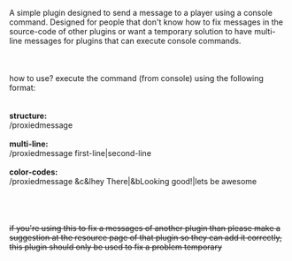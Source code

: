 A simple plugin designed to send a message to a player using a console command.
Designed for people that don't know how to fix messages in the source-code of other plugins or want a temporary solution to have multi-line messages for plugins that can execute console commands.
<br />
<br />
<br />
<br />
how to use? execute the command (from console) using the following format:   
<br />
<br />
**structure:**<br />
/proxiedmessage <player> <message>  
<br />
**multi-line:** <br />
/proxiedmessage <player> first-line|second-line  
<br />
**color-codes:** <br />
/proxiedmessage <player> &c&lhey There|&bLooking good!|lets be awesome   
<br />
<br />
<br />
<br />
~~if you're using this to fix a messages of another plugin than please make a suggestion at the resource page of that plugin so they can add it correctly, this plugin should only be used to fix a problem temporary~~
